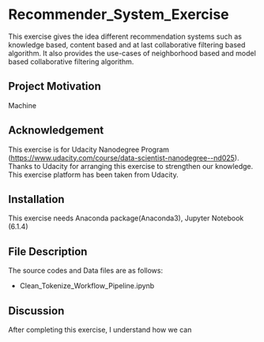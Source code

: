 # Recommender_System_Exercise

This exercise gives the idea different recommendation systems such as knowledge based, content based and at last collaborative filtering based algorithm. It also provides the use-cases of neighborhood based and model based collaborative filtering algorithm.

## Project Motivation
Machine

## Acknowledgement
This exercise is for Udacity Nanodegree Program (https://www.udacity.com/course/data-scientist-nanodegree--nd025). Thanks to Udacity for arranging this exercise to strengthen our knowledge. This exercise platform has been taken from Udacity.
## Installation
This exercise needs Anaconda package(Anaconda3), Jupyter Notebook (6.1.4)

## File Description
The source codes and Data files are as follows:
- Clean_Tokenize_Workflow_Pipeline.ipynb



## Discussion
After completing this exercise, I understand how we can 
